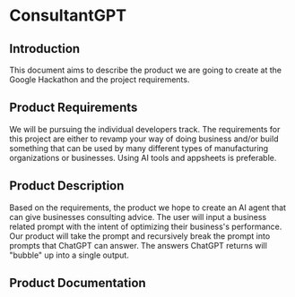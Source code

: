 # ConsultantGPT
## **Introduction**  
This document aims to describe the product we are going to create at the Google Hackathon and  the project requirements.

## **Product Requirements**    
We will be pursuing the individual developers track. The requirements for this project are either to revamp your way of doing business and/or build something that can be used by many different types of manufacturing organizations or businesses. Using AI tools and appsheets is preferable.  

## **Product Description**   
Based on the requirements, the product we hope to create an AI agent that can give businesses consulting advice. The user will input a business related prompt with the intent of optimizing their business's performance. Our product will take the prompt and recursively break the prompt into prompts that ChatGPT can answer. The answers ChatGPT returns will "bubble" up into a single output.

## **Product Documentation**   
